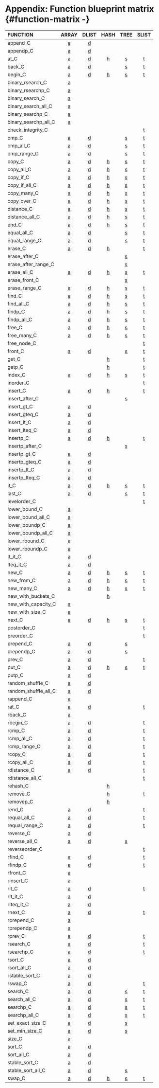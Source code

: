 # Appendix: Function blueprint matrix {#function-matrix -}

FUNCTION | ARRAY | DLIST | HASH | TREE | SLIST |
:--------|:-----:|:-----:|:----:|:----:|:-----:|
| append_C                       | [a](#append_C-ad) | [d](#append_C-ad) |  |  |  |
| appendp_C                      | [a](#appendp_C-ad) | [d](#appendp_C-ad) |  |  |  |
| at_C                           | [a](#at_C-adhst) | [d](#at_C-adhst) | [h](#at_C-adhst) | [s](#at_C-adhst) | [t](#at_C-adhst) |
| back_C                         | [a](#back_C-adst) | [d](#back_C-adst) |  | [s](#back_C-adst) | [t](#back_C-adst) |
| begin_C                        | [a](#begin_C-adhst) | [d](#begin_C-adhst) | [h](#begin_C-adhst) | [s](#begin_C-adhst) | [t](#begin_C-adhst) |
| binary_rsearch_C               | [a](#binary_rsearch_C-a) |  |  |  |  |
| binary_rsearchp_C              | [a](#binary_rsearchp_C-a) |  |  |  |  |
| binary_search_C                | [a](#binary_search_C-a) |  |  |  |  |
| binary_search_all_C            | [a](#binary_search_all_C-a) |  |  |  |  |
| binary_searchp_C               | [a](#binary_searchp_C-a) |  |  |  |  |
| binary_searchp_all_C           | [a](#binary_searchp_all_C-a) |  |  |  |  |
| check_integrity_C              |  |  |  |  | [t](#check_integrity_C-t) |
| cmp_C                          | [a](#cmp_C-adst) | [d](#cmp_C-adst) |  | [s](#cmp_C-adst) | [t](#cmp_C-adst) |
| cmp_all_C                      | [a](#cmp_all_C-adst) | [d](#cmp_all_C-adst) |  | [s](#cmp_all_C-adst) | [t](#cmp_all_C-adst) |
| cmp_range_C                    | [a](#cmp_range_C-adst) | [d](#cmp_range_C-adst) |  | [s](#cmp_range_C-adst) | [t](#cmp_range_C-adst) |
| copy_C                         | [a](#copy_C-adhst) | [d](#copy_C-adhst) | [h](#copy_C-adhst) | [s](#copy_C-adhst) | [t](#copy_C-adhst) |
| copy_all_C                     | [a](#copy_all_C-adhst) | [d](#copy_all_C-adhst) | [h](#copy_all_C-adhst) | [s](#copy_all_C-adhst) | [t](#copy_all_C-adhst) |
| copy_if_C                      | [a](#copy_if_C-adhst) | [d](#copy_if_C-adhst) | [h](#copy_if_C-adhst) | [s](#copy_if_C-adhst) | [t](#copy_if_C-adhst) |
| copy_if_all_C                  | [a](#copy_if_all_C-adhst) | [d](#copy_if_all_C-adhst) | [h](#copy_if_all_C-adhst) | [s](#copy_if_all_C-adhst) | [t](#copy_if_all_C-adhst) |
| copy_many_C                    | [a](#copy_many_C-adhst) | [d](#copy_many_C-adhst) | [h](#copy_many_C-adhst) | [s](#copy_many_C-adhst) | [t](#copy_many_C-adhst) |
| copy_over_C                    | [a](#copy_over_C-adhst) | [d](#copy_over_C-adhst) | [h](#copy_over_C-adhst) | [s](#copy_over_C-adhst) | [t](#copy_over_C-adhst) |
| distance_C                     | [a](#distance_C-adhst) | [d](#distance_C-adhst) | [h](#distance_C-adhst) | [s](#distance_C-adhst) | [t](#distance_C-adhst) |
| distance_all_C                 | [a](#distance_all_C-adhst) | [d](#distance_all_C-adhst) | [h](#distance_all_C-adhst) | [s](#distance_all_C-adhst) | [t](#distance_all_C-adhst) |
| end_C                          | [a](#end_C-adhst) | [d](#end_C-adhst) | [h](#end_C-adhst) | [s](#end_C-adhst) | [t](#end_C-adhst) |
| equal_all_C                    | [a](#equal_all_C-adst) | [d](#equal_all_C-adst) |  | [s](#equal_all_C-adst) | [t](#equal_all_C-adst) |
| equal_range_C                  | [a](#equal_range_C-adst) | [d](#equal_range_C-adst) |  | [s](#equal_range_C-adst) | [t](#equal_range_C-adst) |
| erase_C                        | [a](#erase_C-adht) | [d](#erase_C-adht) | [h](#erase_C-adht) |  | [t](#erase_C-adht) |
| erase_after_C                  |  |  |  | [s](#erase_after_C-s) |  |
| erase_after_range_C            |  |  |  | [s](#erase_after_range_C-s) |  |
| erase_all_C                    | [a](#erase_all_C-adhst) | [d](#erase_all_C-adhst) | [h](#erase_all_C-adhst) | [s](#erase_all_C-adhst) | [t](#erase_all_C-adhst) |
| erase_front_C                  |  |  |  | [s](#erase_front_C-s) |  |
| erase_range_C                  | [a](#erase_range_C-adhst) | [d](#erase_range_C-adhst) | [h](#erase_range_C-adhst) | [s](#erase_range_C-adhst) | [t](#erase_range_C-adhst) |
| find_C                         | [a](#find_C-adhst) | [d](#find_C-adhst) | [h](#find_C-adhst) | [s](#find_C-adhst) | [t](#find_C-adhst) |
| find_all_C                     | [a](#find_all_C-adhst) | [d](#find_all_C-adhst) | [h](#find_all_C-adhst) | [s](#find_all_C-adhst) | [t](#find_all_C-adhst) |
| findp_C                        | [a](#findp_C-adhst) | [d](#findp_C-adhst) | [h](#findp_C-adhst) | [s](#findp_C-adhst) | [t](#findp_C-adhst) |
| findp_all_C                    | [a](#findp_all_C-adhst) | [d](#findp_all_C-adhst) | [h](#findp_all_C-adhst) | [s](#findp_all_C-adhst) | [t](#findp_all_C-adhst) |
| free_C                         | [a](#free_C-adhst) | [d](#free_C-adhst) | [h](#free_C-adhst) | [s](#free_C-adhst) | [t](#free_C-adhst) |
| free_many_C                    | [a](#free_many_C-adhst) | [d](#free_many_C-adhst) | [h](#free_many_C-adhst) | [s](#free_many_C-adhst) | [t](#free_many_C-adhst) |
| free_node_C                    |  |  |  |  | [t](#free_node_C-t) |
| front_C                        | [a](#front_C-adst) | [d](#front_C-adst) |  | [s](#front_C-adst) | [t](#front_C-adst) |
| get_C                          |  |  | [h](#get_C-ht) |  | [t](#get_C-ht) |
| getp_C                         |  |  | [h](#getp_C-ht) |  | [t](#getp_C-ht) |
| index_C                        | [a](#index_C-adhst) | [d](#index_C-adhst) | [h](#index_C-adhst) | [s](#index_C-adhst) | [t](#index_C-adhst) |
| inorder_C                      |  |  |  |  | [t](#inorder_C-t) |
| insert_C                       | [a](#insert_C-adht) | [d](#insert_C-adht) | [h](#insert_C-adht) |  | [t](#insert_C-adht) |
| insert_after_C                 |  |  |  | [s](#insert_after_C-s) |  |
| insert_gt_C                    | [a](#insert_gt_C-ad) | [d](#insert_gt_C-ad) |  |  |  |
| insert_gteq_C                  | [a](#insert_gteq_C-ad) | [d](#insert_gteq_C-ad) |  |  |  |
| insert_lt_C                    | [a](#insert_lt_C-ad) | [d](#insert_lt_C-ad) |  |  |  |
| insert_lteq_C                  | [a](#insert_lteq_C-ad) | [d](#insert_lteq_C-ad) |  |  |  |
| insertp_C                      | [a](#insertp_C-adht) | [d](#insertp_C-adht) | [h](#insertp_C-adht) |  | [t](#insertp_C-adht) |
| insertp_after_C                |  |  |  | [s](#insertp_after_C-s) |  |
| insertp_gt_C                   | [a](#insertp_gt_C-ad) | [d](#insertp_gt_C-ad) |  |  |  |
| insertp_gteq_C                 | [a](#insertp_gteq_C-ad) | [d](#insertp_gteq_C-ad) |  |  |  |
| insertp_lt_C                   | [a](#insertp_lt_C-ad) | [d](#insertp_lt_C-ad) |  |  |  |
| insertp_lteq_C                 | [a](#insertp_lteq_C-ad) | [d](#insertp_lteq_C-ad) |  |  |  |
| it_C                           | [a](#it_C-adhst) | [d](#it_C-adhst) | [h](#it_C-adhst) | [s](#it_C-adhst) | [t](#it_C-adhst) |
| last_C                         |  [a](#last_C) |  [d](#last_C) |  | [s](#last_C) | [t](#last_C) |
| levelorder_C                   |  |  |  |  | [t](#levelorder_C-t) |
| lower_bound_C                  | [a](#lower_bound_C-a) |  |  |  |  |
| lower_bound_all_C              | [a](#lower_bound_all_C-a) |  |  |  |  |
| lower_boundp_C                 | [a](#lower_boundp_C-a) |  |  |  |  |
| lower_boundp_all_C             | [a](#lower_boundp_all_C-a) |  |  |  |  |
| lower_rbound_C                 | [a](#lower_rbound_C-a) |  |  |  |  |
| lower_rboundp_C                | [a](#lower_rboundp_C-a) |  |  |  |  |
| lt_it_C                        | [a](#lt_it_C-ad) | [d](#lt_it_C-ad) |  |  |  |
| lteq_it_C                      | [a](#lteq_it_C-ad) | [d](#lteq_it_C-ad) |  |  |  |
| new_C                          | [a](#new_C-adhst) | [d](#new_C-adhst) | [h](#new_C-adhst) | [s](#new_C-adhst) | [t](#new_C-adhst) |
| new_from_C                     | [a](#new_from_C-adhst) | [d](#new_from_C-adhst) | [h](#new_from_C-adhst) | [s](#new_from_C-adhst) | [t](#new_from_C-adhst) |
| new_many_C                     | [a](#new_many_C-adhst) | [d](#new_many_C-adhst) | [h](#new_many_C-adhst) | [s](#new_many_C-adhst) | [t](#new_many_C-adhst) |
| new_with_buckets_C             |  |  | [h](#new_with_buckets_C-h) |  |  |
| new_with_capacity_C            | [a](#new_with_capacity_C-a) |  |  |  |  |
| new_with_size_C                | [a](#new_with_size_C-a) |  |  |  |  |
| next_C                         | [a](#next_C-adhst) | [d](#next_C-adhst) | [h](#next_C-adhst) | [s](#next_C-adhst) | [t](#next_C-adhst) |
| postorder_C                    |  |  |  |  | [t](#postorder_C-t) |
| preorder_C                     |  |  |  |  | [t](#preorder_C-t) |
| prepend_C                      | [a](#prepend_C-ads) | [d](#prepend_C-ads) |  | [s](#prepend_C-ads) |  |
| prependp_C                     | [a](#prependp_C-ads) | [d](#prependp_C-ads) |  | [s](#prependp_C-ads) |  |
| prev_C                         | [a](#prev_C-adt) | [d](#prev_C-adt) |  |  | [t](#prev_C-adt) |
| put_C                          | [a](#put_C-adhst) | [d](#put_C-adhst) | [h](#put_C-adhst) | [s](#put_C-adhst) | [t](#put_C-adhst) |
| putp_C                         | [a](#putp_C-ad) | [d](#putp_C-ad) |  |  |  |
| random_shuffle_C               | [a](#random_shuffle_C-ad) | [d](#random_shuffle_C-ad) |  |  |  |
| random_shuffle_all_C           | [a](#random_shuffle_all_C-ad) | [d](#random_shuffle_all_C-ad) |  |  |  |
| rappend_C                      | [a](#rappend_C-a) |  |  |  |  |
| rat_C                          | [a](#rat_C-adt) | [d](#rat_C-adt) |  |  | [t](#rat_C-adt) |
| rback_C                        | [a](#rback_C-a) |  |  |  |  |
| rbegin_C                       | [a](#rbegin_C-adt) | [d](#rbegin_C-adt) |  |  | [t](#rbegin_C-adt) |
| rcmp_C                         | [a](#rcmp_C-adt) | [d](#rcmp_C-adt) |  |  | [t](#rcmp_C-adt) |
| rcmp_all_C                     | [a](#rcmp_all_C-adt) | [d](#rcmp_all_C-adt) |  |  | [t](#rcmp_all_C-adt) |
| rcmp_range_C                   | [a](#rcmp_range_C-adt) | [d](#rcmp_range_C-adt) |  |  | [t](#rcmp_range_C-adt) |
| rcopy_C                        | [a](#rcopy_C-adt) | [d](#rcopy_C-adt) |  |  | [t](#rcopy_C-adt) |
| rcopy_all_C                    | [a](#rcopy_all_C-adt) | [d](#rcopy_all_C-adt) |  |  | [t](#rcopy_all_C-adt) |
| rdistance_C                    | [a](#rdistance_C-adt) | [d](#rdistance_C-adt) |  |  | [t](#rdistance_C-adt) |
| rdistance_all_C                |  |  |  |  | [t](#rdistance_all_C-t) |
| rehash_C                       |  |  | [h](#rehash_C-h) |  |  |
| remove_C                       |  |  | [h](#remove_C-ht) |  | [t](#remove_C-ht) |
| removep_C                      |  |  | [h](#removep_C-h) |  |  |
| rend_C                         | [a](#rend_C-adt) | [d](#rend_C-adt) |  |  | [t](#rend_C-adt) |
| requal_all_C                   | [a](#requal_all_C-adt) | [d](#requal_all_C-adt) |  |  | [t](#requal_all_C-adt) |
| requal_range_C                 | [a](#requal_range_C-adt) | [d](#requal_range_C-adt) |  |  | [t](#requal_range_C-adt) |
| reverse_C                      | [a](#reverse_C-ad) | [d](#reverse_C-ad) |  |  |  |
| reverse_all_C                  | [a](#reverse_all_C-ads) | [d](#reverse_all_C-ads) |  | [s](#reverse_all_C-ads) |  |
| reverseorder_C                 |  |  |  |  | [t](#reverseorder_C-t) |
| rfind_C                        | [a](#rfind_C-adt) | [d](#rfind_C-adt) |  |  | [t](#rfind_C-adt) |
| rfindp_C                       | [a](#rfindp_C-adt) | [d](#rfindp_C-adt) |  |  | [t](#rfindp_C-adt) |
| rfront_C                       | [a](#rfront_C-a) |  |  |  |  |
| rinsert_C                      | [a](#rinsert_C-a) |  |  |  |  |
| rit_C                          | [a](#rit_C-adt) | [d](#rit_C-adt) |  |  | [t](#rit_C-adt) |
| rlt_it_C                       | [a](#rlt_it_C-ad) | [d](#rlt_it_C-ad) |  |  |  |
| rlteq_it_C                     | [a](#rlteq_it_C-ad) | [d](#rlteq_it_C-ad) |  |  |  |
| rnext_C                        | [a](#rnext_C-adt) | [d](#rnext_C-adt) |  |  | [t](#rnext_C-adt) |
| rprepend_C                     | [a](#rprepend_C-a) |  |  |  |  |
| rprependp_C                    | [a](#rprependp_C-a) |  |  |  |  |
| rprev_C                        | [a](#rprev_C-adt) | [d](#rprev_C-adt) |  |  | [t](#rprev_C-adt) |
| rsearch_C                      | [a](#rsearch_C-adt) | [d](#rsearch_C-adt) |  |  | [t](#rsearch_C-adt) |
| rsearchp_C                     | [a](#rsearchp_C-adt) | [d](#rsearchp_C-adt) |  |  | [t](#rsearchp_C-adt) |
| rsort_C                        | [a](#rsort_C-ad) | [d](#rsort_C-ad) |  |  |  |
| rsort_all_C                    | [a](#rsort_all_C-ad) | [d](#rsort_all_C-ad) |  |  |  |
| rstable_sort_C                 | [a](#rstable_sort_C-ad) | [d](#rstable_sort_C-ad) |  |  |  |
| rswap_C                        | [a](#rswap_C-adt) | [d](#rswap_C-adt) |  |  | [t](#rswap_C-adt) |
| search_C                       | [a](#search_C-adst) | [d](#search_C-adst) |  | [s](#search_C-adst) | [t](#search_C-adst) |
| search_all_C                   | [a](#search_all_C-adst) | [d](#search_all_C-adst) |  | [s](#search_all_C-adst) | [t](#search_all_C-adst) |
| searchp_C                      | [a](#searchp_C-adst) | [d](#searchp_C-adst) |  | [s](#searchp_C-adst) | [t](#searchp_C-adst) |
| searchp_all_C                  | [a](#searchp_all_C-adst) | [d](#searchp_all_C-adst) |  | [s](#searchp_all_C-adst) | [t](#searchp_all_C-adst) |
| set_exact_size_C               | [a](#set_exact_size_C-ads) | [d](#set_exact_size_C-ads) |  | [s](#set_exact_size_C-ads) |  |
| set_min_size_C                 | [a](#set_min_size_C-ads) | [d](#set_min_size_C-ads) |  | [s](#set_min_size_C-ads) |  |
| size_C                         | [a](#size_C-a) |  |  |  |  |
| sort_C                         | [a](#sort_C-ad) | [d](#sort_C-ad) |  |  |  |
| sort_all_C                     | [a](#sort_all_C-ad) | [d](#sort_all_C-ad) |  |  |  |
| stable_sort_C                  | [a](#stable_sort_C-ad) | [d](#stable_sort_C-ad) |  |  |  |
| stable_sort_all_C              | [a](#stable_sort_all_C-ads) | [d](#stable_sort_all_C-ads) |  | [s](#stable_sort_all_C-ads) |  |
| swap_C                         | [a](#swap_C-adhst) | [d](#swap_C-adhst) | [h](#swap_C-adhst) | [s](#swap_C-adhst) | [t](#swap_C-adhst) |
